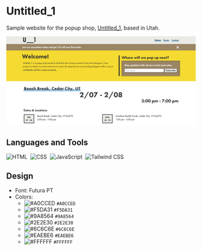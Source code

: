 # Untitled_1

Sample website for the popup shop, [Untitled_1](https://untitled1shop.netlify.app/), based in Utah.

![Website Screenshot](untitled1-screenshot.png)

## Languages and Tools

<div>
  <img src="https://cdn.jsdelivr.net/gh/devicons/devicon/icons/html5/html5-original.svg" title="HTML5" alt="HTML" width="40" height="40"/>&nbsp;
  <img src="https://cdn.jsdelivr.net/gh/devicons/devicon/icons/css3/css3-plain.svg"  title="CSS3" alt="CSS" width="40" height="40"/>&nbsp;
  <img src="https://cdn.jsdelivr.net/gh/devicons/devicon/icons/javascript/javascript-original.svg" title="JavaScript" alt="JavaScript" width="40" height="40"/>&nbsp;
  <img src="https://cdn.jsdelivr.net/gh/devicons/devicon/icons/tailwindcss/tailwindcss-plain.svg" title="JavaScript" alt="Tailwind CSS" width="40" height="40"/>
</div>

## Design

- Font: Futura PT
- Colors:
  - ![#A0CCED](https://via.placeholder.com/15/A0CCED/000000?text=+) `#A0CCED`
  - ![#F5DA31](https://via.placeholder.com/15/F5DA31/000000?text=+) `#F5DA31`
  - ![#9A8564](https://via.placeholder.com/15/9A8564/000000?text=+) `#9A8564`
  - ![#2E2E30](https://via.placeholder.com/15/2E2E30/000000?text=+) `#2E2E30`
  - ![#6C6C6E](https://via.placeholder.com/15/6C6C6E/000000?text=+) `#6C6C6E`
  - ![#EAEBE6](https://via.placeholder.com/15/EAEBE6/000000?text=+) `#EAEBE6`
  - ![#FFFFFF](https://via.placeholder.com/15/FFFFFF/000000?text=+) `#FFFFFF`
